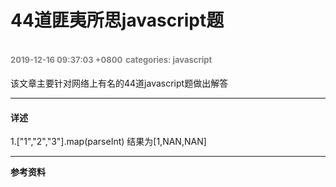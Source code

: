 
# 44道匪夷所思javascript题
<font color=gray size=2>2019-12-16 09:37:03 +0800</font>
<font color=gray size=2>categories: javascript</font>
---

该文章主要针对网络上有名的44道javascript题做出解答

---

#### 详述

1.["1","2","3"].map(parseInt)  结果为[1,NAN,NAN]


---

**参考资料**